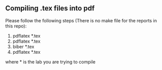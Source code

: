 ## Compiling .tex files into pdf

Please follow the following steps (There is no make file for the reports in this repo):

1. pdflatex *.tex
2. pdflatex *.tex
3. biber *.tex
4. pdflatex *.tex

where * is the lab you are trying to compile
